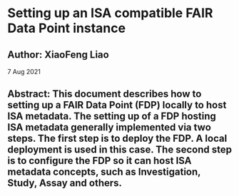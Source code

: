 # Setting up an **ISA** compatible FAIR Data Point instance

## Author: XiaoFeng Liao
7 Aug 2021

## Abstract: This document describes how to setting up a FAIR Data Point (FDP) locally to host ISA metadata. The setting up of a FDP hosting ISA metadata generally implemented via two steps. The first step is to deploy the FDP. A local deployment is used in this case. The second step is to configure the FDP so it can host ISA metadata concepts, such as Investigation, Study, Assay and others.

